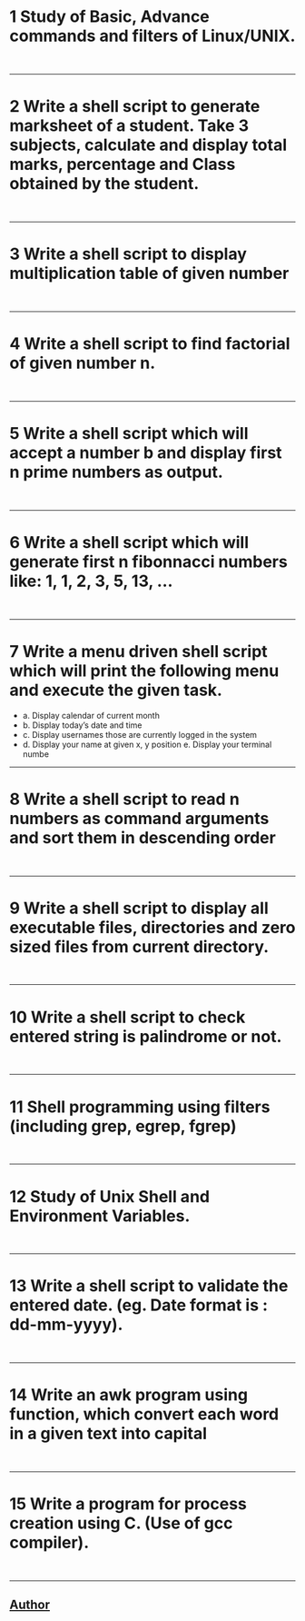 #   1 Study of Basic, Advance commands and filters of Linux/UNIX. 

<br />
<hr />

#  2 Write a shell script to generate marksheet of a student. Take 3 subjects, calculate  and display total marks, percentage and Class obtained by the student.

<br />
<hr />

# 3 Write a shell script to display multiplication table of given number


<br />
<hr />

#   4 Write a shell script to find factorial of given number n.

<br />
<hr />

#   5 Write a shell script which will accept a number b and display first n prime numbers  as output.

<br />
<hr />

#   6 Write a shell script which will generate first n fibonnacci numbers like: 1, 1, 2, 3, 5, 13, …

<br />
<hr />

#   7  Write a menu driven shell script which will print the following menu and execute the given task.
-   a. Display calendar of current month
-   b. Display today’s date and time
-   c. Display usernames those are currently logged in the system
-   d. Display your name at given x, y position
    e. Display your terminal numbe
    <br />
<hr />


#  8 Write a shell script to read n numbers as command arguments and sort them in descending order

<br />
<hr />

# 9 Write a shell script to display all executable files, directories and zero sized files from current directory.



<br />
<hr />

# 10 Write a shell script to check entered string is palindrome or not. 

<br />
<hr />

# 11 Shell programming using filters (including grep, egrep, fgrep)
<br />
<hr />

# 12 Study of Unix Shell and Environment Variables. 
<br />
<hr />

# 13 Write a shell script to validate the entered date. (eg. Date format is : dd-mm-yyyy). 
<br />
<hr />

#  14 Write an awk program using function, which convert each word in a given text into capital


   
<br />
<hr />

#   15 Write a program for process creation using C. (Use of gcc compiler).

<br />
<hr />

##  [Author](https://github.com/hiren14/) 